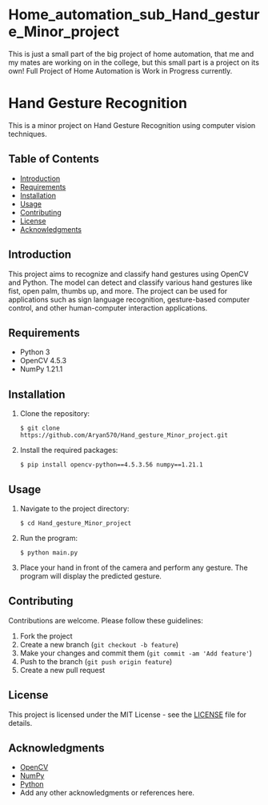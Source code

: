 # Home_automation_sub_Hand_gesture_Minor_project
This is just a small part of the big project of home automation, that me and my mates are working on in the college, but this small part is a project on its own!
Full Project of Home Automation is Work in Progress currently.

# Hand Gesture Recognition

This is a minor project on Hand Gesture Recognition using computer vision techniques.

## Table of Contents

- [Introduction](#introduction)
- [Requirements](#requirements)
- [Installation](#installation)
- [Usage](#usage)
- [Contributing](#contributing)
- [License](#license)
- [Acknowledgments](#acknowledgments)

## Introduction

This project aims to recognize and classify hand gestures using OpenCV and Python. The model can detect and classify various hand gestures like fist, open palm, thumbs up, and more. The project can be used for applications such as sign language recognition, gesture-based computer control, and other human-computer interaction applications.

## Requirements

- Python 3
- OpenCV 4.5.3
- NumPy 1.21.1

## Installation

1. Clone the repository:

   ```
   $ git clone https://github.com/Aryan570/Hand_gesture_Minor_project.git
   ```

2. Install the required packages:

   ```
   $ pip install opencv-python==4.5.3.56 numpy==1.21.1
   ```

## Usage

1. Navigate to the project directory:

   ```
   $ cd Hand_gesture_Minor_project
   ```

2. Run the program:

   ```
   $ python main.py
   ```

3. Place your hand in front of the camera and perform any gesture. The program will display the predicted gesture.

## Contributing

Contributions are welcome. Please follow these guidelines:

1. Fork the project
2. Create a new branch (`git checkout -b feature`)
3. Make your changes and commit them (`git commit -am 'Add feature'`)
4. Push to the branch (`git push origin feature`)
5. Create a new pull request

## License

This project is licensed under the MIT License - see the [LICENSE](LICENSE) file for details.

## Acknowledgments

- [OpenCV](https://opencv.org/)
- [NumPy](https://numpy.org/)
- [Python](https://www.python.org/)
- Add any other acknowledgments or references here.
